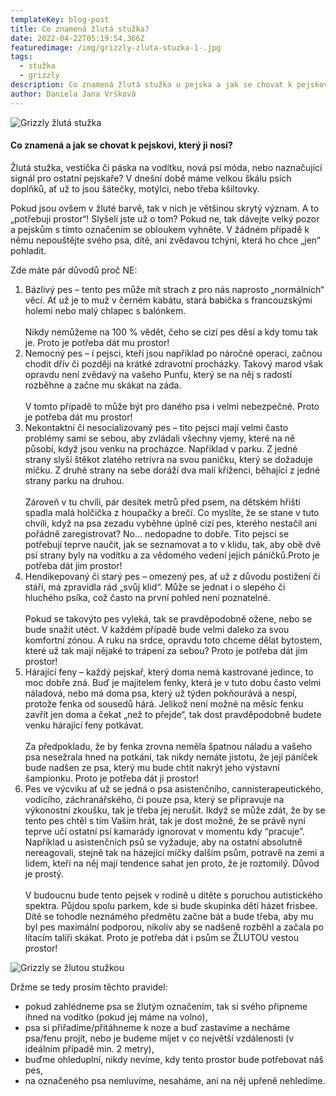 ```yaml
---
templateKey: blog-post
title: Co znamená žlutá stužka?
date: 2022-04-22T05:19:54.366Z
featuredimage: /img/grizzly-zluta-stuzka-1-.jpg
tags:
  - stužka
  - grizzly
description: Co znamená žlutá stužka u pejska a jak se chovat k pejskovi, který ji nosí?
author: Daniela Jana Vršková
---
```

![Grizzly žlutá stužka](/img/grizzly-zluta-stuzka-1-.jpg "Grizzly")

#### Co znamená a jak se chovat k pejskovi, který ji nosí?

Žlutá stužka, vestička či páska na vodítku, nová psí móda, nebo naznačující signál pro ostatní pejskaře? V dnešní době máme velkou škálu psích doplňků, ať už to jsou šátečky, motýlci, nebo třeba kšiltovky.

Pokud jsou ovšem v žluté barvě, tak v nich je většinou skrytý význam. A to „potřebuji prostor“! Slyšeli jste už o tom? Pokud ne, tak dávejte velký pozor a pejskům s tímto označením se obloukem vyhněte. V žádném případě k němu nepouštějte svého psa, dítě, ani zvědavou tchýni, která ho chce „jen“ pohladit.

Zde máte pár důvodů proč NE:

1. Bázlivý pes – tento pes může mít strach z pro nás naprosto „normálních“ věcí. Ať už je to muž v černém kabátu, stará babička s francouzskými holemi nebo malý chlapec s balónkem.\
   \
   Nikdy nemůžeme na 100 % vědět, čeho se cizí pes děsí a kdy tomu tak je. Proto je potřeba dát mu prostor!
2. Nemocný pes – i pejsci, kteří jsou například po náročné operaci, začnou chodit dřív či později na krátké zdravotní procházky. Takový marod však opravdu není zvědavý na vašeho Punťu, který se na něj s radostí rozběhne a začne mu skákat na záda.\
   \
   V tomto případě to může být pro daného psa i velmi nebezpečné. Proto je potřeba dát mu prostor!
3. Nekontaktní či nesocializovaný pes – tito pejsci mají velmi často problémy sami se sebou, aby zvládali všechny vjemy, které na ně působí, když jsou venku na procházce. Například v parku. Z jedné strany slyší štěkot zlatého retrívra na svou paničku, který se dožaduje míčku. Z druhé strany na sebe doráží dva malí kříženci, běhající z jedné strany parku na druhou.\
   \
   Zároveň v tu chvíli, pár desítek metrů před psem, na dětském hřišti spadla malá holčička z houpačky a brečí. Co myslíte, že se stane v tuto chvíli, když na psa zezadu vyběhne úplně cizí pes, kterého nestačil ani pořádně zaregistrovat? No… nedopadne to dobře. Tito pejsci se potřebují teprve naučit, jak se seznamovat a to v klidu, tak, aby obě dvě psí strany byly na vodítku a za vědomého vedení jejich páníčků.Proto je potřeba dát jim prostor!
4. Hendikepovaný či starý pes – omezený pes, ať už z důvodu postižení či stáří, má zpravidla rád „svůj klid“. Může se jednat i o slepého či hluchého psíka, což často na první pohled není poznatelné.\
   \
   Pokud se takovýto pes vyleká, tak se pravděpodobně ožene, nebo se bude snažit utéct. V každém případě bude velmi daleko za svou komfortní zónou. A ruku na srdce, opravdu toto chceme dělat bytostem, které už tak mají nějaké to trápení za sebou? Proto je potřeba dát jim prostor!
5. Hárající feny – každý pejskař, který doma nemá kastrované jedince, to moc dobře zná. Buď je majitelem fenky, která je v tuto dobu často velmi náladová, nebo má doma psa, který už týden pokňourává a nespí, protože fenka od sousedů hárá. Jelikož není možné na měsíc fenku zavřít jen doma a čekat „než to přejde“, tak dost pravděpodobně budete venku hárající feny potkávat.\
   \
   Za předpokladu, že by fenka zrovna neměla špatnou náladu a vašeho psa nesežrala hned na potkání, tak nikdy nemáte jistotu, že její páníček bude nadšen ze psa, který mu bude chtít nakrýt jeho výstavní šampionku. Proto je potřeba dát ji prostor!
6. Pes ve výcviku ať už se jedná o psa asistenčního, cannisterapeutického, vodícího, záchranářského, či pouze psa, který se připravuje na výkonostní zkoušku, tak je třeba jej nerušit. Ikdyž se může zdát, že by se tento pes chtěl s tím Vaším hrát, tak je dost možné, že se právě nyní teprve učí ostatní psí kamarády ignorovat v momentu kdy “pracuje”. Například u asistenčních psů se vyžaduje, aby na ostatní absolutně nereagovali, stejně tak na házející míčky dalším psům, potravě na zemi a lidem, kteří na něj mají tendence sahat jen proto, že je roztomilý. Důvod je prostý.\
   \
   V budoucnu bude tento pejsek v rodině u dítěte s poruchou autistického spektra. Půjdou spolu parkem, kde si bude skupinka dětí házet frisbee. Dítě se tohodle neznámého předmětu začne bát a bude třeba, aby mu byl pes maximální podporou, nikoliv aby se nadšeně rozběhl a začala po lítacím talíři skákat. Proto je potřeba dát i psům se ŽLUTOU vestou prostor!

![Grizzly se žlutou stužkou](/img/grizzly-stuzka-thumb.jpg)

Držme se tedy prosím těchto pravidel:

* pokud zahlédneme psa se žlutým označením, tak si svého připneme ihned na vodítko (pokud jej máme na volno),
* psa si přiřadíme/přitáhneme k noze a buď zastavíme a necháme psa/fenu projít, nebo je budeme míjet v co největší vzdálenosti (v ideálním případě min. 2 metry),
* buďme ohleduplní, nikdy nevíme, kdy tento prostor bude potřebovat náš pes,
* na označeného psa nemluvíme, nesaháme, ani na něj upřeně nehledíme.